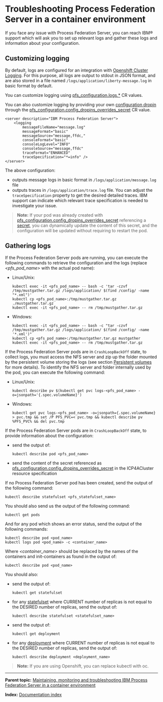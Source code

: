 # Troubleshooting Process Federation Server in a container environment

If you face any issue with Process Federation Server, you can reach IBM® support which will ask you to set up relevant logs and gather these logs and information about your configuration.

## Customizing logging

By default, logs are configured for an integration with [Openshift Cluster Logging](https://www.ibm.com/docs/en/openshift?source=https%3A%2F%2Fdocs.openshift.com%2Fcontainer-platform%2F4.3%2Flogging%2Fcluster-logging.html&referrer=SS8JB4_20.x%2Fcom.ibm.wbpm.main.doc%2Ftopics%2Fcon_pfs_tbshoot.html). For this purpose, all logs are output to stdout in JSON format, and are also stored in a file named `/logs/application/liberty-message.log` in basic format by default.

You can customize logging using [pfs_configuration.logs.*](https://www.ibm.com/docs/en/baw/20.x?topic=workflow-business-automation-server-parameters#ref_baw_params__pfs) CR values.

You can also customize logging by providing your own [configuration dropin](https://www.ibm.com/docs/en/was-liberty/core?topic=files-using-configuration-dropins-folder-specify-server-configuration) through the [pfs_configuration.config_dropins_overrides_secret](https://www.ibm.com/docs/en/baw/20.x?topic=workflow-business-automation-server-parameters#ref_baw_params__pfs) CR value.

```
<server description="IBM Process Federation Server">
    <logging
        messageFileName="message.log"
        messageFormat="basic"
        messageSource="message,ffdc,"
        consoleFormat="basic"
        consoleLogLevel="INFO"
        consoleSource="message,ffdc"
        traceFormat="ENHANCED"
        traceSpecification="*=info" />
</server>
```

The above configuration:
* outputs message logs in basic format in `/logs/application/message.log` file
* outputs traces in `/logs/application/trace.log` file. You can adjust the `traceSpecification` property to get the desired detailed traces. IBM support can indicate which relevant trace specification is needed to investigate your issue.

> **Note:** If your pod was already created with [pfs_configuration.config_dropins_overrides_secret](https://www.ibm.com/docs/en/baw/20.x?topic=workflow-business-automation-server-parameters#ref_baw_params__pfs) referencing a [secret](https://kubernetes.io/fr/docs/concepts/configuration/secret/), you can dynamically update the content of this secret, and the configuration will be updated without requiring to restart the pod.

## Gathering logs

If the Process Federation Server pods are running, you can execute the following commands to retrieve the configuration and the logs (replace _<pfs_pod_name>_ with the actual pod name):

* Linux/Unix:
  ```
  kubectl exec -it <pfs_pod_name> -- bash -c 'tar -czvf /tmp/mustgather.tar.gz /logs/application/ $(find /config/ -name "*.xml")'
  kubectl cp <pfs_pod_name>:/tmp/mustgather.tar.gz ./mustgather.tar.gz
  kubectl exec -it <pfs_pod_name> -- rm /tmp/mustgather.tar.gz
  ```

* Windows:
  ```
  kubectl exec -it <pfs_pod_name> -- bash -c "tar -czvf /tmp/mustgather.tar.gz /logs/application/ $(find /config/ -name '*.xml')" 
  kubectl cp <pfs_pod_name>:/tmp/mustgather.tar.gz mustgather 
  kubectl exec -it <pfs_pod_name> -- rm /tmp/mustgather.tar.gz
  ```
  
If the Process Federation Server pods are in `CrashLoopBackOff` state, to collect logs, you must access the NFS server and zip up the folder mounted by the persistent volume storing the logs (see section [Persistent volumes](./PFS-Statefulset.md#persistent-volumes) for more details). To identify the NFS server and folder internally used by the pod, you can execute the following command:

* Linux/Unix:
  ```
  kubectl describe pv $(kubectl get pvc logs-<pfs_pod_name> -o=jsonpath='{.spec.volumeName}')
  ```
  
* Windows:
  ```
  kubectl get pvc logs-<pfs_pod_name> -o=jsonpath={.spec.volumeName} > pvc.tmp && set /P PFS_PVC=< pvc.tmp && kubectl describe pv %PFS_PVC% && del pvc.tmp
  ```

If the Process Federation Server pods are in `CrashLoopBackOff` state, to provide information about the configuration:

* send the output of:
  ```
  kubectl describe pod <pfs_pod_name>
  ```
* send the content of the secret referenced as [pfs_configuration.config_dropins_overrides_secret](https://www.ibm.com/docs/en/baw/20.x?topic=workflow-business-automation-server-parameters#ref_baw_params__pfs) in the ICP4ACluster resource specification

If no Process Federation Server pod has been created, send the output of the following command:
```
kubectl describe statefulset <pfs_statefulset_name>
```

You should also send us the output of the following command:
```
kubectl get pods
```

And for any pod which shows an error status, send the output of the following commands:
```
kubectl describe pod <pod_name>
kubectl logs pod <pod_name> -c <container_name>
```
Where *<container_name>* should be replaced by the names of the containers and init-containers as found in the output of:
```
kubectl describe pod <pod_name>
```

You should also:

* send the output of:
  ```
  kubectl get statefulset
  ```

* for any [statefulset](https://kubernetes.io/docs/concepts/workloads/controllers/statefulset/) where CURRENT number of replicas is not equal to the DESIRED number of replicas, send the output of:
  ```
  kubectl describe statefulset <statefulset_name>
  ```

* send the output of:
  ```
  kubectl get deployment
  ```

* for any [deployment](https://kubernetes.io/docs/concepts/workloads/controllers/deployment/) where CURRENT number of replicas is not equal to the DESIRED number of replicas, send the output of:
  ```
  kubectl describe deployment <deployment_name>
  ```

> **Note:** If you are using Openshift, you can replace kubectl with oc.

--- 

**Parent topic:** [Maintaining, monitoring and troubleshooting IBM Process Federation Server in a container environment](./Maintaining-monitoring-and-troubleshooting.md)

**Index:** [Documentation index](../README.md#documentation-index)
